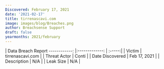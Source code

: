 ```yaml
---
Discovered: February 17, 2021
date: '2021-02-17'
title: tirrenascavi.com
image: images/blog/Breaches.png
author: Breachsense Support
draft: false
yearmonths: 2021/february
---
```



| Data Breach Report
------------:   |:-------------:    | :-----:|
| Victim    | tirrenascavi.com      | 
| Threat Actor    | Conti      | 
| Date Discovered    | Feb 17, 2021      | 
| Description    | N/A      | 
| Leak Size    | N/A      | 

